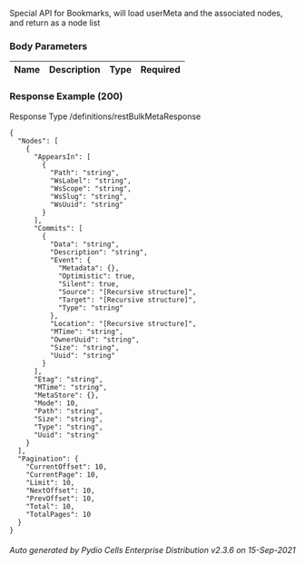 






 
Special API for Bookmarks, will load userMeta and the associated nodes, and return
as a node list  


### Body Parameters

Name | Description | Type | Required
---|---|---|---






### Response Example (200)
Response Type /definitions/restBulkMetaResponse

```
{
  "Nodes": [
    {
      "AppearsIn": [
        {
          "Path": "string",
          "WsLabel": "string",
          "WsScope": "string",
          "WsSlug": "string",
          "WsUuid": "string"
        }
      ],
      "Commits": [
        {
          "Data": "string",
          "Description": "string",
          "Event": {
            "Metadata": {},
            "Optimistic": true,
            "Silent": true,
            "Source": "[Recursive structure]",
            "Target": "[Recursive structure]",
            "Type": "string"
          },
          "Location": "[Recursive structure]",
          "MTime": "string",
          "OwnerUuid": "string",
          "Size": "string",
          "Uuid": "string"
        }
      ],
      "Etag": "string",
      "MTime": "string",
      "MetaStore": {},
      "Mode": 10,
      "Path": "string",
      "Size": "string",
      "Type": "string",
      "Uuid": "string"
    }
  ],
  "Pagination": {
    "CurrentOffset": 10,
    "CurrentPage": 10,
    "Limit": 10,
    "NextOffset": 10,
    "PrevOffset": 10,
    "Total": 10,
    "TotalPages": 10
  }
}
```




###### Auto generated by Pydio Cells Enterprise Distribution v2.3.6 on 15-Sep-2021

